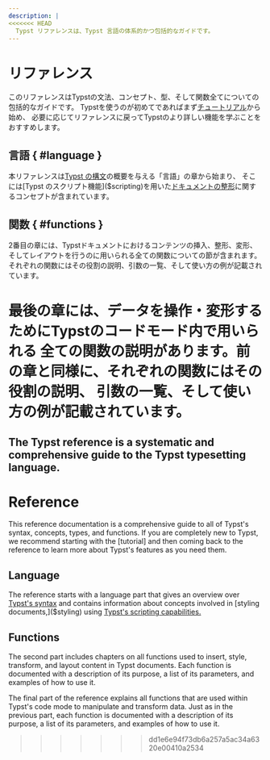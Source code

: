 ```yaml
---
description: |
<<<<<<< HEAD
  Typst リファレンスは、Typst 言語の体系的かつ包括的なガイドです。
---
```


# リファレンス
このリファレンスはTypstの文法、コンセプト、型、そして関数全てについての包括的なガイドです。
Typstを使うのが初めてであればまず[チュートリアル]($tutorial)から始め、
必要に応じてリファレンスに戻ってTypstのより詳しい機能を学ぶことをおすすめします。

## 言語 { #language }
本リファレンスは[Typst の構文]($syntax)の概要を与える「言語」の章から始まり、
そこには[Typst のスクリプト機能]($scripting)を用いた[ドキュメントの整形]($styling)に関するコンセプトが含まれています。


## 関数 { #functions }
2番目の章には、Typstドキュメントにおけるコンテンツの挿入、整形、変形、
そしてレイアウトを行うのに用いられる全ての関数についての節が含まれます。
それぞれの関数にはその役割の説明、引数の一覧、そして使い方の例が記載されています。

最後の章には、データを操作・変形するためにTypstのコードモード内で用いられる
全ての関数の説明があります。前の章と同様に、それぞれの関数にはその役割の説明、
引数の一覧、そして使い方の例が記載されています。
=======
  The Typst reference is a systematic and comprehensive guide to the Typst
  typesetting language.
---

# Reference
This reference documentation is a comprehensive guide to all of Typst's syntax,
concepts, types, and functions. If you are completely new to Typst, we recommend
starting with the [tutorial] and then coming back to the reference to learn more
about Typst's features as you need them.

## Language
The reference starts with a language part that gives an overview over
[Typst's syntax]($syntax) and contains information about concepts involved in
[styling documents,]($styling) using
[Typst's scripting capabilities.]($scripting)

## Functions
The second part includes chapters on all functions used to insert, style, transform,
and layout content in Typst documents. Each function is documented with a
description of its purpose, a list of its parameters, and examples of how to use
it.

The final part of the reference explains all functions that are used within
Typst's code mode to manipulate and transform data. Just as in the previous
part, each function is documented with a description of its purpose, a list of
its parameters, and examples of how to use it.
>>>>>>> dd1e6e94f73db6a257a5ac34a6320e00410a2534
